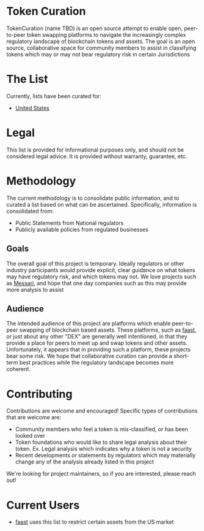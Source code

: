 # Token Curation

TokenCuration (name TBD) is an open source attempt to enable open, peer-to-peer token swapping platforms to navigate the increasingly complex regulatory landscape of blockchain tokens and assets. The goal is an open source, collaborative space for community members to assist in classifying tokens which may or may not bear regulatory risk in certain Jurisdictions

# The List

Currently, lists have been curated for:

 - [United States](US/)

# Legal

This list is provided for informational purposes only, and should not be considered legal advice. It is provided without warranty, guarantee, etc.

# Methodology

The current methodology is to consolidate public information, and to  curated a list based on what can be ascertained. Specifically, information is consolidated from:
 - Public Statements from National regulators
 - Publicly available policies from regulated businesses

## Goals

The overall goal of this project is temporary. Ideally regulators or other industry participants would provide explicit, clear guidance on what tokens may have regulatory risk, and which tokens may not. We love projects such as [Messari](https://messari.io), and hope that one day companies such as this may provide more analysis to assist

## Audience

The intended audience of this project are platforms which enable peer-to-peer swapping of blockchain based assets. These platforms, such as [
faast](https://faa.st), or just about any other "DEX" are generally well intentioned, in that they provide a place for peers to meet up and swap tokens and other assets. Unfortunately, it appears that in providing such a platform, these projects bear some risk. We hope that collaborative curation can provide a short-term best practices while the regulatory landscape becomes more coherent.

# Contributing

Contributions are welcome and encouraged! Specific types of contributions that are welcome are:

- Community members who feel a token is mis-classified, or has been looked over
 - Token foundations who would like to share legal analysis about their token. Ex. Legal analysis which indicates why a token is not a security
 - Recent developments or statements by regulators which may materially change any of the analysis already listed in this project

We're looking for project maintainers, so if you are interested, please reach out!

# Current Users

 - [faast](https://faa.st) uses this list to restrict certain assets from the US market
